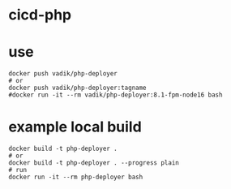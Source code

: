 # cicd-php

# use
```shell
docker push vadik/php-deployer
# or
docker push vadik/php-deployer:tagname
#docker run -it --rm vadik/php-deployer:8.1-fpm-node16 bash
```

# example local build
```shell
docker build -t php-deployer .
# or
docker build -t php-deployer . --progress plain
# run
docker run -it --rm php-deployer bash
```